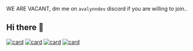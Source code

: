 WE ARE VACANT, dm me on `avalynndev` discord if you are willing to join..

## Hi there 👋

[![card](https://github-readme-stats.vercel.app/api/pin/?username=InfiniteDevs&repo=vegenta&theme=dark&show_icons=true&icon_color=FFFFFF&include_all_commits=true&layout=compact&border_radius=15)](https://github.com/InfiniteDevs/vegenta)
[![card](https://github-readme-stats.vercel.app/api/pin/?username=InfiniteDevs&repo=infiwatch&theme=dark&show_icons=true&icon_color=FFFFFF&include_all_commits=true&layout=compact&border_radius=15)](https://github.com/InfiniteDevs/infiwatch)
[![card](https://github-readme-stats.vercel.app/api/pin/?username=InfiniteDevs&repo=animunet&theme=dark&show_icons=true&icon_color=FFFFFF&include_all_commits=true&layout=compact&border_radius=15)](https://github.com/InfiniteDevs/animunet)
[![card](https://github-readme-stats.vercel.app/api/pin/?username=InfiniteDevs&repo=youtube2mp3&theme=dark&show_icons=true&icon_color=FFFFFF&include_all_commits=true&layout=compact&border_radius=15)](https://github.com/InfiniteDevs/youtube2mp3)

<!--

**Here are some ideas to get you started:**

🙋‍♀️ A short introduction - what is your organization all about?
🌈 Contribution guidelines - how can the community get involved?
👩‍💻 Useful resources - where can the community find your docs? Is there anything else the community should know?
🍿 Fun facts - what does your team eat for breakfast?
🧙 Remember, you can do mighty things with the power of [Markdown](https://docs.github.com/github/writing-on-github/getting-started-with-writing-and-formatting-on-github/basic-writing-and-formatting-syntax)
-->
